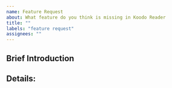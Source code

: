 ```yaml
---
name: Feature Request
about: What feature do you think is missing in Koodo Reader
title: ""
labels: "feature request"
assignees: ""
---
```


<!--
  - Don't request any features already listed in the roadmap. https://www.notion.so/troyeguo/d1c19a132932465bae1d89dd963c92ea?v=ca8aa69cf25849c18c92b92ba868663b
  - Don't request multiple features in one issue
-->

## Brief Introduction

<!-- Brief introduction to this feature -->

## Details:

<!-- More details about this feature -->
